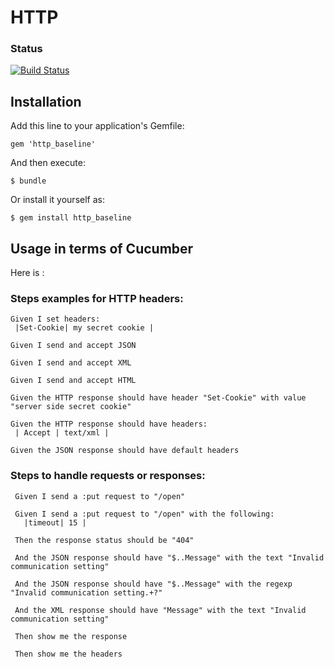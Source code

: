 # HTTP

### Status
[![Build Status](https://travis-ci.org/simkimsia/UtilityBehaviors.png)](https://travis-ci.org/simkimsia/UtilityBehaviors)

## Installation

Add this line to your application's Gemfile:

    gem 'http_baseline'

And then execute:

    $ bundle

Or install it yourself as:

    $ gem install http_baseline

## Usage in terms of Cucumber

Here is :

### Steps examples for HTTP headers:

    Given I set headers:
     |Set-Cookie| my secret cookie |

    Given I send and accept JSON

    Given I send and accept XML

    Given I send and accept HTML

    Given the HTTP response should have header "Set-Cookie" with value "server side secret cookie"

    Given the HTTP response should have headers:
     | Accept | text/xml |

    Given the JSON response should have default headers


### Steps to handle requests or responses:

     Given I send a :put request to "/open"

     Given I send a :put request to "/open" with the following:
       |timeout| 15 |

     Then the response status should be "404"

     And the JSON response should have "$..Message" with the text "Invalid communication setting"

     And the JSON response should have "$..Message" with the regexp "Invalid communication setting.+?"

     And the XML response should have "Message" with the text "Invalid communication setting"

     Then show me the response

     Then show me the headers

